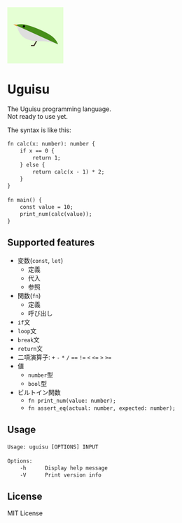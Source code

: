 <img src="uguisu-logo.png" width="128px" alt="uguisu logo"/>

# Uguisu
The Uguisu programming language.  
Not ready to use yet.

The syntax is like this:
```
fn calc(x: number): number {
    if x == 0 {
        return 1;
    } else {
        return calc(x - 1) * 2;
    }
}

fn main() {
    const value = 10;
    print_num(calc(value));
}
```

## Supported features
- 変数(`const`, `let`)
  - 定義
  - 代入
  - 参照
- 関数(`fn`)
  - 定義
  - 呼び出し
- `if`文
- `loop`文
- `break`文
- `return`文
- 二項演算子: `+` `-` `*` `/` `==` `!=` `<` `<=` `>` `>=`
- 値
  - `number`型
  - `bool`型
- ビルトイン関数
  - `fn print_num(value: number);`
  - `fn assert_eq(actual: number, expected: number);`

## Usage
```
Usage: uguisu [OPTIONS] INPUT

Options:
    -h      Display help message
    -V      Print version info
```

## License
MIT License
